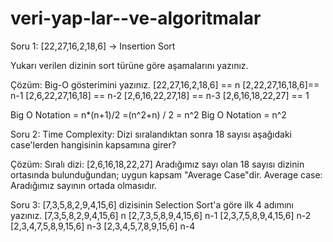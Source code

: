 # veri-yap-lar--ve-algoritmalar
Soru 1:
[22,27,16,2,18,6] -> Insertion Sort

Yukarı verilen dizinin sort türüne göre aşamalarını yazınız.

Çözüm:
Big-O gösterimini yazınız.
[22,27,16,2,18,6] == n
[2,22,27,16,18,6]== n-1
[2,6,22,27,16,18] == n-2
[2,6,16,22,27,18] == n-3
[2,6,16,18,22,27] == 1

Big O Notation = n*(n+1)/2 =(n^2+n) / 2 = n^2
Big O Notation = n^2

Soru 2:
Time Complexity: Dizi sıralandıktan sonra 18 sayısı aşağıdaki case'lerden hangisinin kapsamına girer?

Çözüm:
Sıralı dizi: [2,6,16,18,22,27]
Aradığımız sayı olan 18 sayısı dizinin ortasında bulunduğundan; uygun kapsam "Average Case"dir.
Average case: Aradığımız sayının ortada olmasıdır.

Soru 3: 
[7,3,5,8,2,9,4,15,6] dizisinin Selection Sort'a göre ilk 4 adımını yazınız.
[7,3,5,8,2,9,4,15,6] n
[2,7,3,5,8,9,4,15,6] n-1
[2,3,7,5,8,9,4,15,6] n-2
[2,3,4,7,5,8,9,15,6] n-3
[2,3,4,5,7,8,9,15,6] n-4
